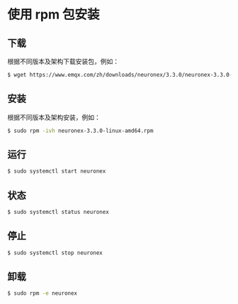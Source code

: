 # 使用 rpm 包安装

## 下载

根据不同版本及架构下载安装包，例如：

```bash
$ wget https://www.emqx.com/zh/downloads/neuronex/3.3.0/neuronex-3.3.0-linux-amd64.rpm
```

## 安装

根据不同版本及架构安装，例如：

```bash
$ sudo rpm -ivh neuronex-3.3.0-linux-amd64.rpm
```

## 运行

```bash
$ sudo systemctl start neuronex
```

## 状态

```bash
$ sudo systemctl status neuronex
```

## 停止

```bash
$ sudo systemctl stop neuronex
```

## 卸载

```bash
$ sudo rpm -e neuronex
```

